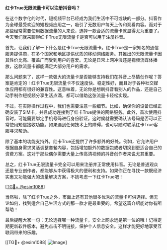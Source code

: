 **红卡True无限流量卡可以注册抖音吗？**

在这个数字化的时代，短视频平台已经成为我们生活中不可或缺的一部分。抖音作为全球最受欢迎的短视频应用之一，吸引了无数用户每天上传和观看内容。而对于那些经常需要使用数据流量的人来说，选择一款合适的流量卡就显得尤为重要了。今天我们就来聊聊红卡True无限流量卡是否可以用于注册抖音。

首先，让我们了解一下什么是红卡True无限流量卡。红卡True是一家知名的通信服务提供商，在多个国家和地区提供优质的移动网络服务。其推出的无限流量卡因其性价比高、覆盖广而受到用户的喜爱。无论是日常上网冲浪还是视频流媒体播放，这款流量卡都能满足大部分用户的需求。

那么问题来了，这样一款强大的流量卡是否能够支持我们在抖音上尽情创作呢？答案是肯定的！红卡True无限流量卡不仅速度快、稳定性好，而且对于各种社交媒体应用都有很好的兼容性。这意味着，无论你是想刷抖音看别人的作品，还是自己动手制作短视频分享生活点滴，都可以借助这张流量卡轻松实现。

不过，在实际操作过程中，我们也需要注意一些细节。比如，确保你的设备已经正确安装了SIM卡，并且成功连接到了红卡True提供的网络服务。此外，首次使用抖音时，可能需要绑定手机号码进行身份验证。这时候就需要确认该号码是否可以正常使用短信接收功能。如果遇到任何技术上的障碍，也可以随时联系红卡True客服寻求帮助。

除了基本的功能支持外，红卡True还提供了许多额外的好处。例如，它允许用户根据自身需求灵活调整套餐内容，包括增加额外的数据包或者切换到更适合自己的资费方案。这对于那些偶尔需要大量上传高清视频的抖音创作者来说尤其重要。

总之，红卡True无限流量卡完全可以用来注册并正常使用抖音。无论是普通观众还是专业创作者，都能够从中获得极大的便利和支持。如果你正在寻找一款既经济实惠又功能强大的流量解决方案，不妨考虑一下红卡True吧！

[[TG💪+ @esim1088](https://t.me/s/esim1088)]

当然啦，除了红卡True之外，市面上还有其他很多优秀的流量卡可供选择。但无论如何，找到适合自己生活方式的那一款才是最重要的。希望这篇介绍能对你有所帮助！

最后提醒大家一句：无论选择哪一种流量卡，安全上网永远是第一位的哦！记得定期更新软件版本，避免点击不明链接，保护个人信息安全。这样才能更好地享受互联网带来的乐趣。

[[TG💪+ @esim1088] ![Image](https://i.postimg.cc/4NQfJmqS/Snipaste-2025-05-13-00-14-12.png)]